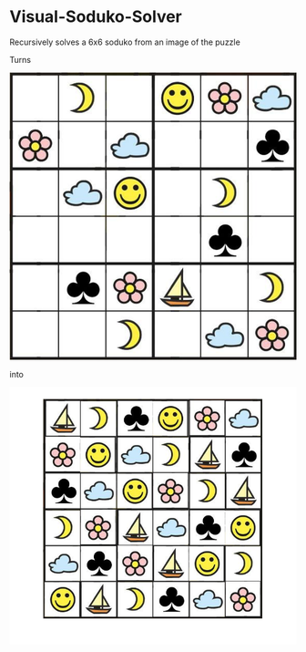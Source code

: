 # Visual-Soduko-Solver
Recursively solves a 6x6 soduko from an image of the puzzle


Turns

![Unsolved image](https://github.com/Puttepingvin/Visual-Soduko-Solver/blob/main/sudo.jpg?raw=true)

into

![Solved image](https://github.com/Puttepingvin/Visual-Soduko-Solver/blob/main/soduko_solved.png?raw=true)
